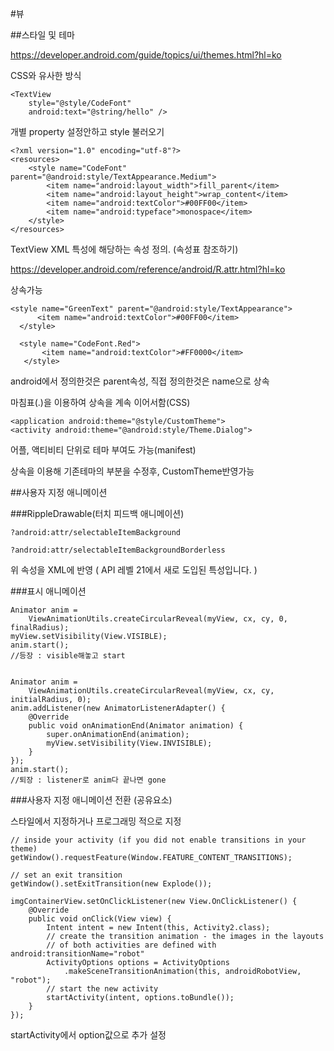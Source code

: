 #뷰

##스타일 및 테마

https://developer.android.com/guide/topics/ui/themes.html?hl=ko

CSS와 유사한 방식

```
<TextView
    style="@style/CodeFont"
    android:text="@string/hello" />

```

개별 property 설정안하고 style 불러오기

```
<?xml version="1.0" encoding="utf-8"?>
<resources>
    <style name="CodeFont" parent="@android:style/TextAppearance.Medium">
        <item name="android:layout_width">fill_parent</item>
        <item name="android:layout_height">wrap_content</item>
        <item name="android:textColor">#00FF00</item>
        <item name="android:typeface">monospace</item>
    </style>
</resources>
```

TextView XML 특성에 해당하는 속성 정의. (속성표 참조하기)

https://developer.android.com/reference/android/R.attr.html?hl=ko

상속가능

```
<style name="GreenText" parent="@android:style/TextAppearance">
      <item name="android:textColor">#00FF00</item>
  </style>

  <style name="CodeFont.Red">
       <item name="android:textColor">#FF0000</item>
   </style>
```

android에서 정의한것은 parent속성, 직접 정의한것은 name으로 상속

마침표(.)을 이용하여 상속을 계속 이어서함(CSS)

```
<application android:theme="@style/CustomTheme">
<activity android:theme="@android:style/Theme.Dialog">
```

어플, 액티비티 단위로 테마 부여도 가능(manifest)

상속을 이용해 기존테마의 부분을 수정후, CustomTheme반영가능

##사용자 지정 애니메이션

###RippleDrawable(터치 피드백 애니메이션)

```
?android:attr/selectableItemBackground

?android:attr/selectableItemBackgroundBorderless
```

위 속성을 XML에 반영 ( API 레벨 21에서 새로 도입된 특성입니다. )

###표시 애니메이션

```
Animator anim =
    ViewAnimationUtils.createCircularReveal(myView, cx, cy, 0, finalRadius);
myView.setVisibility(View.VISIBLE);
anim.start();
//등장 : visible해놓고 start


Animator anim =
    ViewAnimationUtils.createCircularReveal(myView, cx, cy, initialRadius, 0);
anim.addListener(new AnimatorListenerAdapter() {
    @Override
    public void onAnimationEnd(Animator animation) {
        super.onAnimationEnd(animation);
        myView.setVisibility(View.INVISIBLE);
    }
});
anim.start();
//퇴장 : listener로 anim다 끝나면 gone
```

###사용자 지정 애니메이션 전환 (공유요소)

스타일에서 지정하거나 프로그래밍 적으로 지정

```
// inside your activity (if you did not enable transitions in your theme)
getWindow().requestFeature(Window.FEATURE_CONTENT_TRANSITIONS);

// set an exit transition
getWindow().setExitTransition(new Explode());
```

```
imgContainerView.setOnClickListener(new View.OnClickListener() {
    @Override
    public void onClick(View view) {
        Intent intent = new Intent(this, Activity2.class);
        // create the transition animation - the images in the layouts
        // of both activities are defined with android:transitionName="robot"
        ActivityOptions options = ActivityOptions
            .makeSceneTransitionAnimation(this, androidRobotView, "robot");
        // start the new activity
        startActivity(intent, options.toBundle());
    }
});
```

startActivity에서 option값으로 추가 설정
